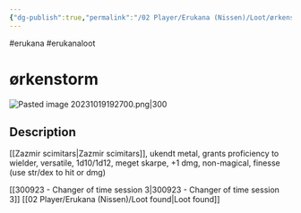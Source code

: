 ```yaml
---
{"dg-publish":true,"permalink":"/02 Player/Erukana (Nissen)/Loot/ørkenstorm/"}
---
```


#erukana #erukanaloot 

# ørkenstorm

![Pasted image 20231019192700.png|300](/img/user/10%20Attachments/Pasted%20image%2020231019192700.png)
## Description

[[Zazmir scimitars\|Zazmir scimitars]], ukendt metal, grants proficiency to wielder, versatile, 1d10/1d12, meget skarpe, +1 dmg, non-magical, finesse (use str/dex to hit or dmg)  


[[300923 - Changer of time session 3\|300923 - Changer of time session 3]]
[[02 Player/Erukana (Nissen)/Loot found\|Loot found]] 